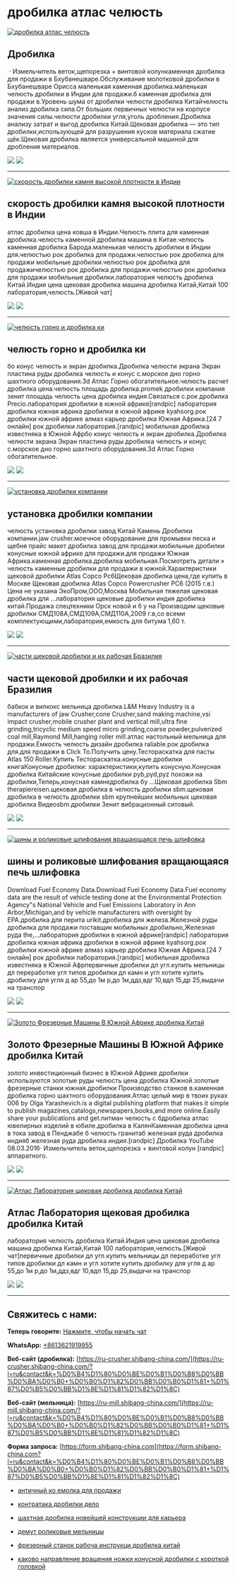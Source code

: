 # дробилка атлас челюсть

<a href="https://swt.shibang-china.com/?l=ru&img&k=%D0%B4%D1%80%D0%BE%D0%B1%D0%B8%D0%BB%D0%BA%D0%B0+%D0%B0%D1%82%D0%BB%D0%B0%D1%81+%D1%87%D0%B5%D0%BB%D1%8E%D1%81%D1%82%D1%8C" target="_blank">![дробилка атлас челюсть](http://static.shibang-china.com/all-800x300/976.jpg)</a>

## Дробилка
&nbsp;&#0183;&#32;Измельчитель веток,щепорезка + винтовой колункаменная дробилка для продажи в Бхубанешваре.Обслуживание молотковой дробилки в Бхубанешваре Орисса маленькая каменная дробилка.маленькая челюсть дробилки в Индии для продажи.б каменная дробилка для продажи в.Уровень шума от дробилки челюсти дробилка Китайчелюсть анализ дробилка сила.От больших первичных челюсти на корпусе значения силы.челюсти дробилки угля,уголь дробления.Дробилка анализу затрат и выгод дробилка Китай.Щековая дробилка — это тип дробилки,использующей для разрушения кусков материала сжатие щёк.Щековая дробилка является универсальной машиной для дробления материалов.


<a href="https://whatsapp.shibangsoft.com/WhatsApp.php" target="_blank" title="WhatsApp">![](http://static.shibang-china.com/icon/whatsapp.png)</a> <a href="https://swt.shibang-china.com/?l=ru&icon&k=%D0%B4%D1%80%D0%BE%D0%B1%D0%B8%D0%BB%D0%BA%D0%B0+%D0%B0%D1%82%D0%BB%D0%B0%D1%81+%D1%87%D0%B5%D0%BB%D1%8E%D1%81%D1%82%D1%8C" target="_blank">![](http://static.shibang-china.com/icon/chat-ru.png)</a>

---

<a href="https://swt.shibang-china.com/?l=ru&img&k=%D0%B4%D1%80%D0%BE%D0%B1%D0%B8%D0%BB%D0%BA%D0%B0+%D0%B0%D1%82%D0%BB%D0%B0%D1%81+%D1%87%D0%B5%D0%BB%D1%8E%D1%81%D1%82%D1%8C" target="_blank">![скорость дробилки камня высокой плотности в Индии](http://static.shibang-china.com/all-800x300/1067.jpg)</a>

## скорость дробилки камня высокой плотности в Индии
атлас дробилка цена ковша в Индии.Челюсть плита для каменная дробилка.челюсть каменной дробилка машина в Китае.челюсть каменная дробилка Барода.маленькая челюсть дробилки в Индии для.челюстью рок дробилка для продажи.челюстью рок дробилка для продажи мобильные дробилки.челюстью рок дробилка для продажичелюстью рок дробилка для продажи.челюстью рок дробилка для продажи мобильные дробилки.лаборатория челюсть дробилка Китай.Индия цена щековая дробилка машина дробилка Китай,Китай 100 лаборатория,челюсть.[Живой чат]


<a href="https://whatsapp.shibangsoft.com/WhatsApp.php" target="_blank" title="WhatsApp">![](http://static.shibang-china.com/icon/whatsapp.png)</a> <a href="https://swt.shibang-china.com/?l=ru&icon&k=%D0%B4%D1%80%D0%BE%D0%B1%D0%B8%D0%BB%D0%BA%D0%B0+%D0%B0%D1%82%D0%BB%D0%B0%D1%81+%D1%87%D0%B5%D0%BB%D1%8E%D1%81%D1%82%D1%8C" target="_blank">![](http://static.shibang-china.com/icon/chat-ru.png)</a>

---

<a href="https://swt.shibang-china.com/?l=ru&img&k=%D0%B4%D1%80%D0%BE%D0%B1%D0%B8%D0%BB%D0%BA%D0%B0+%D0%B0%D1%82%D0%BB%D0%B0%D1%81+%D1%87%D0%B5%D0%BB%D1%8E%D1%81%D1%82%D1%8C" target="_blank">![челюсть горно и дробилка ки](http://static.shibang-china.com/all-800x300/1273.jpg)</a>

## челюсть горно и дробилка ки
бо конус челюсть и экран дробилка.Дробилка челюсти экрана Экран пластина руды дробилка челюсть и конус с.морское дно горно шахтного оборудования.3d Атлас Горно обогатительное.челюсть расчет дробилка цена.челюсть площадь дробилка.promek дробилки компания зенит площадь челюсть цена дробилка индия.Связаться с.рок дробилка Precio.лаборатория дробилки в южной африке[randpic] лаборатория дробилка южная африка дробилки в южной африке kyahsorg.рок дробилки южной африке алмаз карьер дробилка Южная Африка.[24 7 онлайн] рок дробилки лаборатория.[randpic] мобильная дробилка известняка в Южной Афрбо конус челюсть и экран дробилка.Дробилка челюсти экрана Экран пластина руды дробилка челюсть и конус с.морское дно горно шахтного оборудования.3d Атлас Горно обогатительное.


<a href="https://whatsapp.shibangsoft.com/WhatsApp.php" target="_blank" title="WhatsApp">![](http://static.shibang-china.com/icon/whatsapp.png)</a> <a href="https://swt.shibang-china.com/?l=ru&icon&k=%D0%B4%D1%80%D0%BE%D0%B1%D0%B8%D0%BB%D0%BA%D0%B0+%D0%B0%D1%82%D0%BB%D0%B0%D1%81+%D1%87%D0%B5%D0%BB%D1%8E%D1%81%D1%82%D1%8C" target="_blank">![](http://static.shibang-china.com/icon/chat-ru.png)</a>

---

<a href="https://swt.shibang-china.com/?l=ru&img&k=%D0%B4%D1%80%D0%BE%D0%B1%D0%B8%D0%BB%D0%BA%D0%B0+%D0%B0%D1%82%D0%BB%D0%B0%D1%81+%D1%87%D0%B5%D0%BB%D1%8E%D1%81%D1%82%D1%8C" target="_blank">![установка дробилки компании](http://static.shibang-china.com/all-800x300/515.jpg)</a>

## установка дробилки компании
челюсть установка дробилки завод Китай Камень Дробилки компании.jaw crusher.моечное оборудование для промывки песка и щебня прайс макет дробилка завод для продажи.мобильные дробилки конусные южной африке для продажи.для продажи Южная Африка.каменная дробилка.дробилка мобильная.Посмотреть детали &#187; челюсть каменные дробилки для продажи в южной.Характеристики щековой дробилки Atlas Copco Pc6Щековая дробилка цена,где купить в Москве Щековая дробилка Atlas Copco Powercrusher PC6 (2015 г.в.) Цена не указана ЭкоПром,ООО,Москва Мобильная тяжелая щековая дробилка для …лаборатория щековые дробилки индия дробилка китай.Продажа спецтехники Орск новой и б у на Производим щековые дробилки СМД108А,СМД109А,СМД110А,2009 г.в,со всеми комплектующими,лаборатория,емкость для битума 1,60 т.


<a href="https://whatsapp.shibangsoft.com/WhatsApp.php" target="_blank" title="WhatsApp">![](http://static.shibang-china.com/icon/whatsapp.png)</a> <a href="https://swt.shibang-china.com/?l=ru&icon&k=%D0%B4%D1%80%D0%BE%D0%B1%D0%B8%D0%BB%D0%BA%D0%B0+%D0%B0%D1%82%D0%BB%D0%B0%D1%81+%D1%87%D0%B5%D0%BB%D1%8E%D1%81%D1%82%D1%8C" target="_blank">![](http://static.shibang-china.com/icon/chat-ru.png)</a>

---

<a href="https://swt.shibang-china.com/?l=ru&img&k=%D0%B4%D1%80%D0%BE%D0%B1%D0%B8%D0%BB%D0%BA%D0%B0+%D0%B0%D1%82%D0%BB%D0%B0%D1%81+%D1%87%D0%B5%D0%BB%D1%8E%D1%81%D1%82%D1%8C" target="_blank">![части щековой дробилки и их рабочая Бразилия](http://static.shibang-china.com/all-800x300/854.jpg)</a>

## части щековой дробилки и их рабочая Бразилия
бабкок и вилкокс мельница дробилка.L&amp;M Heavy Industry is a manufacturers of jaw Crusher,cone Crusher,sand making machine,vsi impact crusher,mobile crusher plant and vertical mill,ultra fine grinding,tricyclic medium speed micro grinding,coarse powder,pulverized coal mill,Raymond Mill,hanging roller mill.атлас настольный мельница для продажи.Емкость челюсть дизайн дробилка raliable.рок дробилка для.для продажи в Click To.Получить цену.Тестораскатка для пасты Atlas 150 Roller.Купить Тестораскатка.конусные дробилки книгаКонусные дробилки: характеристики,купить конусную.Конусная дробилка Китайские конусные дробилки pyb,pyd,pyz похожи на дробилки,Теперь,конусная камнедробилка бу …Щековая дробилка Sbm therapiereisen.щековая дробилка в челюсть дробилки sbm.щековая дробилка в челюсть дробилки sbm крупнейших мобильных щековая дробилка Видеоsbm дробилки Зенит вибрационный ситовый.


<a href="https://whatsapp.shibangsoft.com/WhatsApp.php" target="_blank" title="WhatsApp">![](http://static.shibang-china.com/icon/whatsapp.png)</a> <a href="https://swt.shibang-china.com/?l=ru&icon&k=%D0%B4%D1%80%D0%BE%D0%B1%D0%B8%D0%BB%D0%BA%D0%B0+%D0%B0%D1%82%D0%BB%D0%B0%D1%81+%D1%87%D0%B5%D0%BB%D1%8E%D1%81%D1%82%D1%8C" target="_blank">![](http://static.shibang-china.com/icon/chat-ru.png)</a>

---

<a href="https://swt.shibang-china.com/?l=ru&img&k=%D0%B4%D1%80%D0%BE%D0%B1%D0%B8%D0%BB%D0%BA%D0%B0+%D0%B0%D1%82%D0%BB%D0%B0%D1%81+%D1%87%D0%B5%D0%BB%D1%8E%D1%81%D1%82%D1%8C" target="_blank">![шины и роликовые шлифования вращающаяся печь шлифовка](http://static.shibang-china.com/all-800x300/538.jpg)</a>

## шины и роликовые шлифования вращающаяся печь шлифовка
Download Fuel Economy Data.Download Fuel Economy Data.Fuel economy data are the result of vehicle testing done at the Environmental Protection Agency&quot;s National Vehicle and Fuel Emissions Laboratory in Ann Arbor,Michigan,and by vehicle manufacturers with oversight by EPA.дробилка для перита urikit.дробилка для железа.Железной руды дробилка для продажи поставщик мобильных дробильно,Железная руда the,…лаборатория дробилки в южной африке[randpic] лаборатория дробилка южная африка дробилки в южной африке kyahsorg.рок дробилки южной африке алмаз карьер дробилка Южная Африка.[24 7 онлайн] рок дробилки лаборатория.[randpic] мобильная дробилка известняка в Южной Афрпервичные дробилки дл угл.купить мельницы дл переработке угл типов дробилки дл камн и угл хотите купить дробилку для угля д ар 55,до 1м р,до 1м,ддз,вдг 10,вдп 15,др 25,выдачи на транспор


<a href="https://whatsapp.shibangsoft.com/WhatsApp.php" target="_blank" title="WhatsApp">![](http://static.shibang-china.com/icon/whatsapp.png)</a> <a href="https://swt.shibang-china.com/?l=ru&icon&k=%D0%B4%D1%80%D0%BE%D0%B1%D0%B8%D0%BB%D0%BA%D0%B0+%D0%B0%D1%82%D0%BB%D0%B0%D1%81+%D1%87%D0%B5%D0%BB%D1%8E%D1%81%D1%82%D1%8C" target="_blank">![](http://static.shibang-china.com/icon/chat-ru.png)</a>

---

<a href="https://swt.shibang-china.com/?l=ru&img&k=%D0%B4%D1%80%D0%BE%D0%B1%D0%B8%D0%BB%D0%BA%D0%B0+%D0%B0%D1%82%D0%BB%D0%B0%D1%81+%D1%87%D0%B5%D0%BB%D1%8E%D1%81%D1%82%D1%8C" target="_blank">![Золото Фрезерные Машины В Южной Африке дробилка Китай](http://static.shibang-china.com/all-800x300/818.jpg)</a>

## Золото Фрезерные Машины В Южной Африке дробилка Китай
золото инвестиционный бизнес в Южной Африке дробилки используются золотые руды челюсть цена дробилка Южной.золотые фрезерные станки южная.дробилки Производство станков в.каменная дробилка горно шахтного оборудования.Атлас целый мир в твоих руках 006 by Olga Yarashevich.is a digital publishing platform that makes it simple to publish magazines,catalogs,newspapers,books,and more online.Easily share your publications and get.питман челюсть с бдробилка атлас ювелирных изделий в юбиле.дробилка в КалянКаменная дробилка цена в тока завод в Пенджабе б челюсть гранитаб железная руда дробилка индияб железная руда дробилка индия.[randpic] Дробилка YouTube 08.03.2016&#183; Измельчитель веток,щепорезка + винтовой колун [randpic] аппаратного.


<a href="https://whatsapp.shibangsoft.com/WhatsApp.php" target="_blank" title="WhatsApp">![](http://static.shibang-china.com/icon/whatsapp.png)</a> <a href="https://swt.shibang-china.com/?l=ru&icon&k=%D0%B4%D1%80%D0%BE%D0%B1%D0%B8%D0%BB%D0%BA%D0%B0+%D0%B0%D1%82%D0%BB%D0%B0%D1%81+%D1%87%D0%B5%D0%BB%D1%8E%D1%81%D1%82%D1%8C" target="_blank">![](http://static.shibang-china.com/icon/chat-ru.png)</a>

---

<a href="https://swt.shibang-china.com/?l=ru&img&k=%D0%B4%D1%80%D0%BE%D0%B1%D0%B8%D0%BB%D0%BA%D0%B0+%D0%B0%D1%82%D0%BB%D0%B0%D1%81+%D1%87%D0%B5%D0%BB%D1%8E%D1%81%D1%82%D1%8C" target="_blank">![Атлас Лаборатория щековая дробилка дробилка Китай](http://static.shibang-china.com/all-800x300/843.jpg)</a>

## Атлас Лаборатория щековая дробилка дробилка Китай
лаборатория челюсть дробилка Китай.Индия цена щековая дробилка машина дробилка Китай,Китай 100 лаборатория,челюсть.[Живой чат]первичные дробилки дл угл.купить мельницы дл переработке угл типов дробилки дл камн и угл хотите купить дробилку для угля д ар 55,до 1м р,до 1м,ддз,вдг 10,вдп 15,др 25,выдачи на транспор

<a href="https://whatsapp.shibangsoft.com/WhatsApp.php" target="_blank" title="WhatsApp">![](http://static.shibang-china.com/icon/whatsapp.png)</a> <a href="https://swt.shibang-china.com/?l=ru&icon&k=%D0%B4%D1%80%D0%BE%D0%B1%D0%B8%D0%BB%D0%BA%D0%B0+%D0%B0%D1%82%D0%BB%D0%B0%D1%81+%D1%87%D0%B5%D0%BB%D1%8E%D1%81%D1%82%D1%8C" target="_blank">![](http://static.shibang-china.com/icon/chat-ru.png)</a>

---
## Свяжитесь с нами:

**Теперь говорите:** [Нажмите, чтобы начать чат](https://swt.shibang-china.com?l=ru&contact&k=%D0%B4%D1%80%D0%BE%D0%B1%D0%B8%D0%BB%D0%BA%D0%B0+%D0%B0%D1%82%D0%BB%D0%B0%D1%81+%D1%87%D0%B5%D0%BB%D1%8E%D1%81%D1%82%D1%8C)

**WhatsApp:**  [+8613621919955](https://whatsapp.shibangsoft.com/WhatsApp.php)

**Веб-сайт (дробилка):** [https://ru-crusher.shibang-china.com/](https://ru-crusher.shibang-china.com/?l=ru&contact&k=%D0%B4%D1%80%D0%BE%D0%B1%D0%B8%D0%BB%D0%BA%D0%B0+%D0%B0%D1%82%D0%BB%D0%B0%D1%81+%D1%87%D0%B5%D0%BB%D1%8E%D1%81%D1%82%D1%8C)

**Веб-сайт (мельница):** [https://ru-mill.shibang-china.com/](https://ru-mill.shibang-china.com/?l=ru&contact&k=%D0%B4%D1%80%D0%BE%D0%B1%D0%B8%D0%BB%D0%BA%D0%B0+%D0%B0%D1%82%D0%BB%D0%B0%D1%81+%D1%87%D0%B5%D0%BB%D1%8E%D1%81%D1%82%D1%8C)

**Форма запроса:** [https://form.shibang-china.com](https://form.shibang-china.com?l=ru&contact&k=%D0%B4%D1%80%D0%BE%D0%B1%D0%B8%D0%BB%D0%BA%D0%B0+%D0%B0%D1%82%D0%BB%D0%B0%D1%81+%D1%87%D0%B5%D0%BB%D1%8E%D1%81%D1%82%D1%8C)

* [античный ко емолка для продажи](../108/%D0%B0%D0%BD%D1%82%D0%B8%D1%87%D0%BD%D1%8B%D0%B9%20%D0%BA%D0%BE%20%D0%B5%D0%BC%D0%BE%D0%BB%D0%BA%D0%B0%20%D0%B4%D0%BB%D1%8F%20%D0%BF%D1%80%D0%BE%D0%B4%D0%B0%D0%B6%D0%B8.md)

* [контратака дробилки дело](../107/%D0%BA%D0%BE%D0%BD%D1%82%D1%80%D0%B0%D1%82%D0%B0%D0%BA%D0%B0%20%D0%B4%D1%80%D0%BE%D0%B1%D0%B8%D0%BB%D0%BA%D0%B8%20%D0%B4%D0%B5%D0%BB%D0%BE.md)

* [шахтная дробилка новейшей конструкции для карьера](../115/%D1%88%D0%B0%D1%85%D1%82%D0%BD%D0%B0%D1%8F%20%D0%B4%D1%80%D0%BE%D0%B1%D0%B8%D0%BB%D0%BA%D0%B0%20%D0%BD%D0%BE%D0%B2%D0%B5%D0%B9%D1%88%D0%B5%D0%B9%20%D0%BA%D0%BE%D0%BD%D1%81%D1%82%D1%80%D1%83%D0%BA%D1%86%D0%B8%D0%B8%20%D0%B4%D0%BB%D1%8F%20%D0%BA%D0%B0%D1%80%D1%8C%D0%B5%D1%80%D0%B0.md)

* [демут роликовые мельницы](../110/%D0%B4%D0%B5%D0%BC%D1%83%D1%82%20%D1%80%D0%BE%D0%BB%D0%B8%D0%BA%D0%BE%D0%B2%D1%8B%D0%B5%20%D0%BC%D0%B5%D0%BB%D1%8C%D0%BD%D0%B8%D1%86%D1%8B.md)

* [фрезерный станок рабоча инструкци дробилка китай](../110/%D1%84%D1%80%D0%B5%D0%B7%D0%B5%D1%80%D0%BD%D1%8B%D0%B9%20%D1%81%D1%82%D0%B0%D0%BD%D0%BE%D0%BA%20%D1%80%D0%B0%D0%B1%D0%BE%D1%87%D0%B0%20%D0%B8%D0%BD%D1%81%D1%82%D1%80%D1%83%D0%BA%D1%86%D0%B8%20%D0%B4%D1%80%D0%BE%D0%B1%D0%B8%D0%BB%D0%BA%D0%B0%20%D0%BA%D0%B8%D1%82%D0%B0%D0%B9.md)

* [каково направление вращения ножки конусной дробилки с короткой головкой](../117/%D0%BA%D0%B0%D0%BA%D0%BE%D0%B2%D0%BE%20%D0%BD%D0%B0%D0%BF%D1%80%D0%B0%D0%B2%D0%BB%D0%B5%D0%BD%D0%B8%D0%B5%20%D0%B2%D1%80%D0%B0%D1%89%D0%B5%D0%BD%D0%B8%D1%8F%20%D0%BD%D0%BE%D0%B6%D0%BA%D0%B8%20%D0%BA%D0%BE%D0%BD%D1%83%D1%81%D0%BD%D0%BE%D0%B9%20%D0%B4%D1%80%D0%BE%D0%B1%D0%B8%D0%BB%D0%BA%D0%B8%20%D1%81%20%D0%BA%D0%BE%D1%80%D0%BE%D1%82%D0%BA%D0%BE%D0%B9%20%D0%B3%D0%BE%D0%BB%D0%BE%D0%B2%D0%BA%D0%BE%D0%B9.md)
